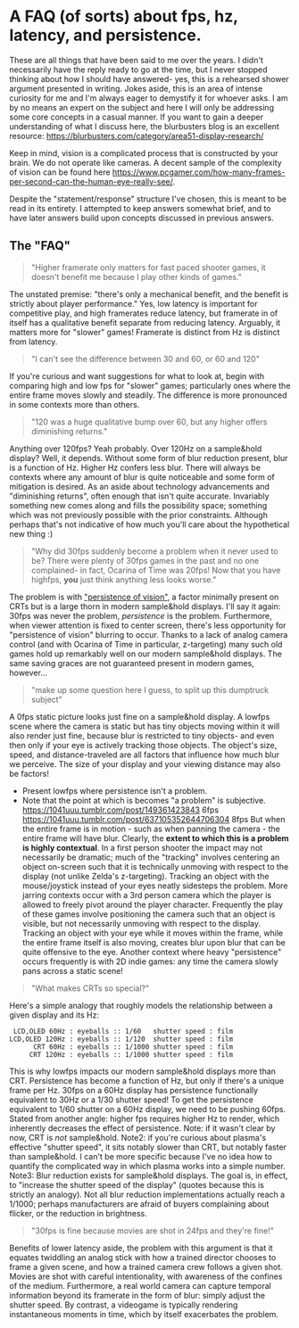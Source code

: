 # A FAQ (of sorts) about fps, hz, latency, and persistence.

These are all things that have been said to me over the years. I didn't necessarily have the reply ready to go at the time, but I never stopped thinking about how I should have answered- yes, this is a rehearsed shower argument presented in writing.
Jokes aside, this is an area of intense curiosity for me and I'm always eager to demystify it for whoever asks. I am by no means an expert on the subject and here I will only be addressing some core concepts in a casual manner. If you want to gain a deeper understanding of what I discuss here, the blurbusters blog is an excellent resource: <https://blurbusters.com/category/area51-display-research/>

Keep in mind, vision is a complicated process that is constructed by your brain. We do not operate like cameras. A decent sample of the complexity of vision can be found here <https://www.pcgamer.com/how-many-frames-per-second-can-the-human-eye-really-see/>.

Despite the "statement/response" structure I've chosen, this is meant to be read in its entirety. I attempted to keep answers somewhat brief, and to have later answers build upon concepts discussed in previous answers.

## The "FAQ"

> "Higher framerate only matters for fast paced shooter games, it doesn't benefit me because I play other kinds of games."

The unstated premise: "there's only a mechanical benefit, and the benefit is strictly about player performance." Yes, low latency is important for competitive play, and high framerates reduce latency, but framerate in of itself has a qualitative benefit separate from reducing latency. Arguably, it matters more for "slower" games! Framerate is distinct from Hz is distinct from latency.


> "I can't see the difference between 30 and 60, or 60 and 120"

If you're curious and want suggestions for what to look at, begin with comparing high and low fps for "slower" games; particularly ones where the entire frame moves slowly and steadily. The difference is more pronounced in some contexts more than others.


> "120 was a huge qualitative bump over 60, but any higher offers diminishing returns."

Anything over 120fps? Yeah probably. Over 120Hz on a sample&hold display? Well, it depends. Without some form of blur reduction present, blur is a function of Hz. Higher Hz confers less blur. There will always be contexts where any amount of blur is quite noticeable and some form of mitigation is desired.
As an aside about technology advancements and "diminishing returns", often enough that isn't quite accurate. Invariably something new comes along and fills the possibility space; something which was not previously possible with the prior constraints. Although perhaps that's not indicative of how much you'll care about the hypothetical new thing :)


> "Why did 30fps suddenly become a problem when it never used to be? There were plenty of 30fps games in the past and no one complained- in fact, Ocarina of Time was 20fps! Now that you have highfps, **you** just think anything less looks worse."

The problem is with ["persistence of vision"][1], a factor minimally present on CRTs but is a large thorn in modern sample&hold displays. I'll say it again: 30fps was never the problem, _persistence_ is the problem. Furthermore, when viewer attention is fixed to center screen, there's less opportunity for "persistence of vision" blurring to occur. Thanks to a lack of analog camera control (and with Ocarina of Time in particular, z-targeting) many such old games hold up remarkably well on our modern sample&hold displays. The same saving graces are not guaranteed present in modern games, however...


> "make up some question here I guess, to split up this dumptruck subject"

A 0fps static picture looks just fine on a sample&hold display.
A lowfps scene where the camera is static but has tiny objects moving within it will also render just fine, because blur is restricted to tiny objects- and even then only if your eye is actively tracking those objects. The object's size, speed, and distance-traveled are all factors that influence how much blur we perceive. The size of your display and your viewing distance may also be factors!
- Present lowfps where persistence isn't a problem.
- Note that the point at which is becomes "a problem" is subjective.
https://1041uuu.tumblr.com/post/149361423843 6fps
https://1041uuu.tumblr.com/post/637105352644706304 8fps
But when the entire frame is in motion - such as when panning the camera - the entire frame will have blur. Clearly, the **extent to which this is a problem is highly contextual**. In a first person shooter the impact may not necessarily be dramatic; much of the "tracking" involves centering an object on-screen such that it is technically unmoving with respect to the display (not unlike Zelda's z-targeting). Tracking an object with the mouse/joystick instead of your eyes neatly sidesteps the problem.
More jarring contexts occur with a 3rd person camera which the player is allowed to freely pivot around the player character. Frequently the play of these games involve positioning the camera such that an object is visible, but not necessarily unmoving with respect to the display. Tracking an object with your eye while it moves within the frame, while the entire frame itself is also moving, creates blur upon blur that can be quite offensive to the eye.
Another context where heavy "persistence" occurs frequently is with 2D indie games: any time the camera slowly pans across a static scene!


> "What makes CRTs so special?"

Here's a simple analogy that roughly models the relationship between a given display and its Hz:
```
 LCD,OLED 60Hz : eyeballs :: 1/60   shutter speed : film
LCD,OLED 120Hz : eyeballs :: 1/120  shutter speed : film
      CRT 60Hz : eyeballs :: 1/1000 shutter speed : film
     CRT 120Hz : eyeballs :: 1/1000 shutter speed : film
```
This is why lowfps impacts our modern sample&hold displays more than CRT. Persistence has become a function of Hz, but only if there's a unique frame per Hz. 30fps on a 60Hz display has persistence functionally equivalent to 30Hz or a 1/30 shutter speed! To get the persistence equivalent to 1/60 shutter on a 60Hz display, we need to be pushing 60fps.
Stated from another angle: higher fps requires higher Hz to render, which inherently decreases the effect of persistence.
Note: if it wasn't clear by now, CRT is _not_ sample&hold.
Note2: if you're curious about plasma's effective "shutter speed", it sits notably slower than CRT, but notably faster than sample&hold. I can't be more specific because I've no idea how to quantify the complicated way in which plasma works into a simple number.
Note3: Blur reduction exists for sample&hold displays. The goal is, in effect, to "increase the shutter speed of the display" (quotes because this is strictly an analogy). Not all blur reduction implementations actually reach a 1/1000; perhaps manufacturers are afraid of buyers complaining about flicker, or the reduction in brightness.


> "30fps is fine because movies are shot in 24fps and they're fine!"

Benefits of lower latency aside, the problem with this argument is that it equates twiddling an analog stick with how a trained director chooses to frame a given scene, and how a trained camera crew follows a given shot. Movies are shot with careful intentionality, with awareness of the confines of the medium. Furthermore, a real world camera can capture temporal information beyond its framerate in the form of blur: simply adjust the shutter speed. By contrast, a videogame is typically rendering instantaneous moments in time, which by itself exacerbates the problem.


[1]: https://blurbusters.com/gtg-versus-mprt-frequently-asked-questions-about-display-pixel-response/
